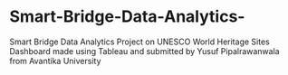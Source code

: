 # Smart-Bridge-Data-Analytics-
Smart Bridge Data Analytics Project on UNESCO World Heritage Sites Dashboard made using Tableau and submitted by Yusuf Pipalrawanwala from Avantika University 
